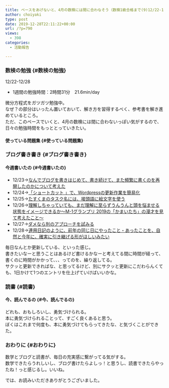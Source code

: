 ```yaml
---
title: ペースをあげないと、4月の数検には間に合わなそう（数検1級合格まで(9)12/22-12/28）
author: choiyaki
type: post
date: 2019-12-28T22:11:22+00:00
url: /?p=790
views:
  - 398
categories:
  - 活動報告

---
```

### 数検の勉強 {#数検の勉強}

12/22-12/28

  * 1週間の勉強時間：2時間31分　21.6min/day

微分方程式をガツガツ勉強中。  
なぜ？の部分はいったん置いておいて、解き方を習得するべく、参考書を解き進めているところ。  
ただ、このペースでいくと、4月の数検には間に合わないっぽい気がするので、日々の勉強時間をもっととっていきたい。

#### 使っている問題集 {#使っている問題集}



### ブログ書き書き {#ブログ書き書き}

#### 今週書いたの {#今週書いたの}

  * 12/23→[なんでブログを書きはじめて、書き続けて、また頻繁に書くのを再開したのかについて考えた][1]
  * 12/24→[「ショートカット 」で、Wordpressの更新作業を簡易化][2]
  * 12/25→[たすくまのタスク名には、接頭語に絵文字を使う][3]
  * 12/26→[理解しちゃっていても、まだ理解に至らずうんうんと頭を悩ませる状態をイメージできるか〜M-1グランプリ 2019の「かまいたち」の漫才を見て考えたこと〜][4]
  * 12/27→[ダメなら別のアプローチを試みる][5]
  * 12/28→[連用日記のように、前年の同じ日にやったこと・あったことを、自然と今年に、確実に引き継げる形がほしいみたい][6]

毎日なんとか更新している、といった感じ。  
書きたいなーと思うことはあるけど書けるかなーと考えてる間に時間が経って、書くのに時間がかかって、、、ってのを、繰り返してる。  
サクッと更新できればな、と思ってるけど、別にサクッと更新にこだわらんくても、1日かけて1つのエントリを仕上げていけばいいかな。

### 読書 {#読書}

#### 今、読んでるの {#今、読んでるの}



どれも、おもしろいし、勇気づけられる。  
本に勇気づけられることって、すごく良くあると思う。  
ぼくはこれまで何度も、本に勇気づけてもらってきたな、と気づくことができた。

### おわりに {#おわりに}

数学とブログと読書が、毎日の充実感に繋がってる気がする。  
数学できたらうれしいし、ブログ書けたらよしっ！と思うし、読書できたらやったね！っと感じるし。いいね。

では、お読みいただきありがとうございました。

 [1]: https://choiyaki.com/?p=770
 [2]: https://choiyaki.com/?p=776
 [3]: https://choiyaki.com/?p=778
 [4]: https://choiyaki.com/?p=781
 [5]: https://choiyaki.com/?p=783
 [6]: https://choiyaki.com/?p=788